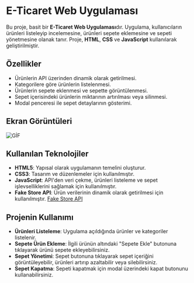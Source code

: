 # E-Ticaret Web Uygulaması

Bu proje, basit bir **E-Ticaret Web Uygulaması**dır. Uygulama, kullanıcıların ürünleri listeleyip incelemesine, ürünleri sepete eklemesine ve sepeti yönetmesine olanak tanır. Proje, **HTML**, **CSS** ve **JavaScript** kullanılarak geliştirilmiştir.

## Özellikler

- Ürünlerin API üzerinden dinamik olarak getirilmesi.
- Kategorilere göre ürünlerin listelenmesi.
- Ürünlerin sepete eklenmesi ve sepette görüntülenmesi.
- Sepet içerisindeki ürünlerin miktarının artırılması veya silinmesi.
- Modal penceresi ile sepet detaylarının gösterimi.

## Ekran Görüntüleri

![GİF](assets/Kayıt-2024-09-23-202549.gif)

## Kullanılan Teknolojiler

- **HTML5**: Yapısal olarak uygulamanın temelini oluşturur.
- **CSS3**: Tasarım ve düzenlemeler için kullanılmıştır.
- **JavaScript**: API'den veri çekme, ürünleri listeleme ve sepet işlevselliklerini sağlamak için kullanılmıştır.
- **Fake Store API**: Ürün verilerinin dinamik olarak getirilmesi için kullanılmıştır. [Fake Store API](https://fakestoreapi.com/)

## Projenin Kullanımı

- **Ürünleri Listeleme**: Uygulama açıldığında ürünler ve kategoriler listelenir.
- **Sepete Ürün Ekleme**: İlgili ürünün altındaki "Sepete Ekle" butonuna tıklayarak ürünü sepete ekleyebilirsiniz.
- **Sepet Yönetimi**: Sepet butonuna tıklayarak sepet içeriğini görüntüleyebilir, ürünleri artırıp azaltabilir veya silebilirsiniz.
- **Sepet Kapatma**: Sepeti kapatmak için modal üzerindeki kapat butonunu kullanabilirsiniz.
